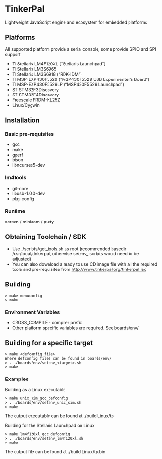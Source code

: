 TinkerPal
=========
Lightweight JavaScript engine and ecosystem for embedded platforms

Platforms
---------
All supported platform provide a serial console, some provide GPIO and SPI support
- TI Stellaris LM4F120XL (“Stellaris Launchpad”)
- TI Stellaris LM3S6965
- TI Stellaris LM3S6918 (“RDK-IDM”)
- TI MSP-EXP430F5529 (“MSP430F5529 USB Experimenter’s Board”)
- TI MSP-EXP430F5529LP (“MSP430F5529 Launchpad”)
- ST STM32F3Discovery
- ST STM32F4Discovery
- Freescale FRDM-KL25Z
- Linux/Cygwin

Installation
------------
### Basic pre-requisites
- gcc
- make
- gperf
- bison
- libncurses5-dev

### lm4tools
- git-core
- libusb-1.0.0-dev
- pkg-config

### Runtime
screen / minicom / putty

Obtaining Toolchain / SDK
-------------------------
- Use ./scripts/get_tools.sh as root (recommended basedir /usr/local/tinkerpal,
  otherwise setenv_<target> scripts would need to be adjusted)
- You can also download a ready to use CD image file with all the required tools and pre-requisites from http://www.tinkerpal.org/tinkerpal.iso

Building
--------
```
> make menuconfig
> make
```

### Environment Variables
- CROSS_COMPILE - compiler prefix
- Other platform specific variables are required. See boards/env/

Building for a specific target
------------------------------
```
> make <defconfig file>
Where defconfig files can be found in boards/env/
> . ./boards/env/setenv_<target>.sh
> make
```

### Examples

Building as a Linux executable
```
> make unix_sim_gcc_defconfig
> . ./boards/env/setenv_unix_sim.sh
> make
```
The output executable can be found at ./build.Linux/tp

Building for the Stellaris Launchpad on Linux
```
> make lm4f120xl_gcc_defconfig
> . ./boards/env/setenv_lm4f120xl.sh
> make
```

The output file can be found at ./build.Linux/tp.bin
